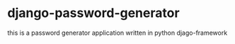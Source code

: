 # django-password-generator
this is a password generator application written in python djago-framework
